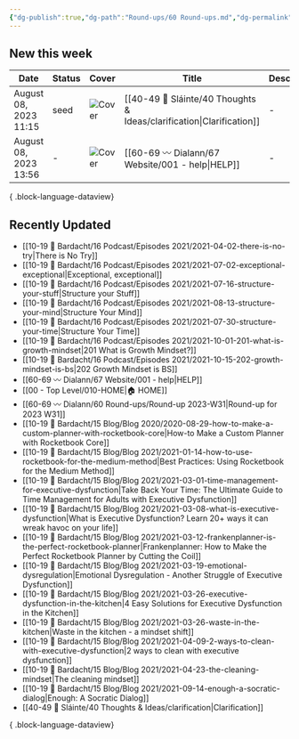 ```yaml
---
{"dg-publish":true,"dg-path":"Round-ups/60 Round-ups.md","dg-permalink":"roundup","permalink":"/roundup/","title":"What's new this week","pinned":true,"noteIcon":"","created":"","updated":"2023-07-28T17:33:04.000-04:00"}
---
```



## New this week

| Date                  | Status | Cover                                                                                                                                                                                                              | Title                                                                    | Description |
| --------------------- | ------ | ------------------------------------------------------------------------------------------------------------------------------------------------------------------------------------------------------------------ | ------------------------------------------------------------------------ | ----------- |
| August 08, 2023 11:15 | seed   | ![Cover](https://images.unsplash.com/photo-1586892477901-f70e288a7318?crop=entropy&cs=tinysrgb&fit=max&fm=jpg&ixid=M3wzNjAwOTd8MHwxfHNlYXJjaHw3NXx8bm90ZXN8ZW58MHwwfHx8MTY5MTUwNzg3Nnww&ixlib=rb-4.0.3&q=80&w=400) | [[40-49 🔅 Sláinte/40 Thoughts & Ideas/clarification\|Clarification]] | \-          |
| August 08, 2023 13:56 | \-     | ![Cover](https://images.unsplash.com/photo-1628720585362-a6d53a2e33d0?crop=entropy&cs=tinysrgb&fit=max&fm=jpg&ixid=M3wzNjAwOTd8MHwxfHNlYXJjaHw2MHx8aGVscHxlbnwwfDB8fHwxNjkxODUzNzUyfDA&ixlib=rb-4.0.3&q=80&w=400)  | [[60-69 〰️ Dialann/67 Website/001 - help\|HELP]]                      | \-          |

{ .block-language-dataview}

## Recently Updated
- [[10-19 💢 Bardacht/16 Podcast/Episodes 2021/2021-04-02-there-is-no-try\|There is No Try]]
- [[10-19 💢 Bardacht/16 Podcast/Episodes 2021/2021-07-02-exceptional-exceptional\|Exceptional, exceptional]]
- [[10-19 💢 Bardacht/16 Podcast/Episodes 2021/2021-07-16-structure-your-stuff\|Structure your Stuff]]
- [[10-19 💢 Bardacht/16 Podcast/Episodes 2021/2021-08-13-structure-your-mind\|Structure Your Mind]]
- [[10-19 💢 Bardacht/16 Podcast/Episodes 2021/2021-07-30-structure-your-time\|Structure Your Time]]
- [[10-19 💢 Bardacht/16 Podcast/Episodes 2021/2021-10-01-201-what-is-growth-mindset\|201 What is Growth Mindset?]]
- [[10-19 💢 Bardacht/16 Podcast/Episodes 2021/2021-10-15-202-growth-mindset-is-bs\|202 Growth Mindset is BS]]
- [[60-69 〰️ Dialann/67 Website/001 - help\|HELP]]
- [[00 - Top Level/010-HOME\|🏠 HOME]]
- [[60-69 〰️ Dialann/60 Round-ups/Round-up 2023-W31\|Round-up for 2023 W31]]
- [[10-19 💢 Bardacht/15 Blog/Blog 2020/2020-08-29-how-to-make-a-custom-planner-with-rocketbook-core\|How-to Make a Custom Planner with Rocketbook Core]]
- [[10-19 💢 Bardacht/15 Blog/Blog 2021/2021-01-14-how-to-use-rocketbook-for-the-medium-method\|Best Practices: Using Rocketbook for the Medium Method]]
- [[10-19 💢 Bardacht/15 Blog/Blog 2021/2021-03-01-time-management-for-executive-dysfunction\|Take Back Your Time: The Ultimate Guide to Time Management for Adults with Executive Dysfunction]]
- [[10-19 💢 Bardacht/15 Blog/Blog 2021/2021-03-08-what-is-executive-dysfunction\|What is Executive Dysfunction? Learn 20+ ways it can wreak havoc on your life]]
- [[10-19 💢 Bardacht/15 Blog/Blog 2021/2021-03-12-frankenplanner-is-the-perfect-rocketbook-planner\|Frankenplanner: How to Make the Perfect Rocketbook Planner by Cutting the Coil]]
- [[10-19 💢 Bardacht/15 Blog/Blog 2021/2021-03-19-emotional-dysregulation\|Emotional Dysregulation - Another Struggle of Executive Dysfunction]]
- [[10-19 💢 Bardacht/15 Blog/Blog 2021/2021-03-26-executive-dysfunction-in-the-kitchen\|4 Easy Solutions for Executive Dysfunction in the Kitchen]]
- [[10-19 💢 Bardacht/15 Blog/Blog 2021/2021-03-26-waste-in-the-kitchen\|Waste in the kitchen - a mindset shift]]
- [[10-19 💢 Bardacht/15 Blog/Blog 2021/2021-04-09-2-ways-to-clean-with-executive-dysfunction\|2 ways to clean with executive dysfunction]]
- [[10-19 💢 Bardacht/15 Blog/Blog 2021/2021-04-23-the-cleaning-mindset\|The cleaning mindset]]
- [[10-19 💢 Bardacht/15 Blog/Blog 2021/2021-09-14-enough-a-socratic-dialog\|Enough: A Socratic Dialog]]
- [[40-49 🔅 Sláinte/40 Thoughts & Ideas/clarification\|Clarification]]

{ .block-language-dataview}






